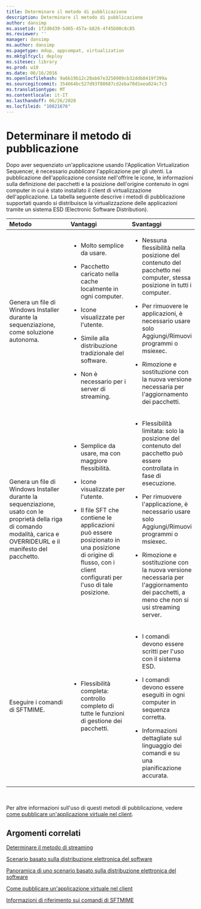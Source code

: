 ```yaml
---
title: Determinare il metodo di pubblicazione
description: Determinare il metodo di pubblicazione
author: dansimp
ms.assetid: 1f2d0d39-5d65-457a-b826-4f45b00c8c85
ms.reviewer: ''
manager: dansimp
ms.author: dansimp
ms.pagetype: mdop, appcompat, virtualization
ms.mktglfcycl: deploy
ms.sitesec: library
ms.prod: w10
ms.date: 06/16/2016
ms.openlocfilehash: 9a6b19b12c28ab67e3250909cb32ddb8419f399a
ms.sourcegitcommit: 354664bc527d93f80687cd2eba70d1eea024c7c3
ms.translationtype: MT
ms.contentlocale: it-IT
ms.lasthandoff: 06/26/2020
ms.locfileid: "10821676"
---
```

# Determinare il metodo di pubblicazione


Dopo aver sequenziato un'applicazione usando l'Application Virtualization Sequencer, è necessario *pubblicare* l'applicazione per gli utenti. La pubblicazione dell'applicazione consiste nell'offrire le icone, le informazioni sulla definizione dei pacchetti e la posizione dell'origine contenuto in ogni computer in cui è stato installato il client di virtualizzazione dell'applicazione. La tabella seguente descrive i metodi di pubblicazione supportati quando si distribuisce la virtualizzazione delle applicazioni tramite un sistema ESD (Electronic Software Distribution).

<table>
<colgroup>
<col width="33%" />
<col width="33%" />
<col width="33%" />
</colgroup>
<thead>
<tr class="header">
<th align="left">Metodo</th>
<th align="left">Vantaggi</th>
<th align="left">Svantaggi</th>
</tr>
</thead>
<tbody>
<tr class="odd">
<td align="left"><p>Genera un file di Windows Installer durante la sequenziazione, come soluzione autonoma.</p></td>
<td align="left"><ul>
<li><p>Molto semplice da usare.</p></li>
<li><p>Pacchetto caricato nella cache localmente in ogni computer.</p></li>
<li><p>Icone visualizzate per l'utente.</p></li>
<li><p>Simile alla distribuzione tradizionale del software.</p></li>
<li><p>Non è necessario per i server di streaming.</p></li>
</ul></td>
<td align="left"><ul>
<li><p>Nessuna flessibilità nella posizione del contenuto del pacchetto nei computer, stessa posizione in tutti i computer.</p></li>
<li><p>Per rimuovere le applicazioni, è necessario usare solo Aggiungi/Rimuovi programmi o msiexec.</p></li>
<li><p>Rimozione e sostituzione con la nuova versione necessaria per l'aggiornamento dei pacchetti.</p></li>
</ul></td>
</tr>
<tr class="even">
<td align="left"><p>Genera un file di Windows Installer durante la sequenziazione, usato con le proprietà della riga di comando modalità, carica e OVERRIDEURL e il manifesto del pacchetto.</p></td>
<td align="left"><ul>
<li><p>Semplice da usare, ma con maggiore flessibilità.</p></li>
<li><p>Icone visualizzate per l'utente.</p></li>
<li><p>Il file SFT che contiene le applicazioni può essere posizionato in una posizione di origine di flusso, con i client configurati per l'uso di tale posizione.</p></li>
</ul></td>
<td align="left"><ul>
<li><p>Flessibilità limitata: solo la posizione del contenuto del pacchetto può essere controllata in fase di esecuzione.</p></li>
<li><p>Per rimuovere l'applicazione, è necessario usare solo Aggiungi/Rimuovi programmi o msiexec.</p></li>
<li><p>Rimozione e sostituzione con la nuova versione necessaria per l'aggiornamento dei pacchetti, a meno che non si usi streaming server.</p></li>
</ul></td>
</tr>
<tr class="odd">
<td align="left"><p>Eseguire i comandi di SFTMIME.</p></td>
<td align="left"><ul>
<li><p>Flessibilità completa: controllo completo di tutte le funzioni di gestione dei pacchetti.</p></li>
</ul></td>
<td align="left"><ul>
<li><p>I comandi devono essere scritti per l'uso con il sistema ESD.</p></li>
<li><p>I comandi devono essere eseguiti in ogni computer in sequenza corretta.</p></li>
<li><p>Informazioni dettagliate sul linguaggio dei comandi e su una pianificazione accurata.</p></li>
</ul></td>
</tr>
</tbody>
</table>

 

Per altre informazioni sull'uso di questi metodi di pubblicazione, vedere [come pubblicare un'applicazione virtuale nel client](how-to-publish-a-virtual-application-on-the-client.md).

## Argomenti correlati


[Determinare il metodo di streaming](determine-your-streaming-method.md)

[Scenario basato sulla distribuzione elettronica del software](electronic-software-distribution-based-scenario.md)

[Panoramica di uno scenario basato sulla distribuzione elettronica del software](electronic-software-distribution-based-scenario-overview.md)

[Come pubblicare un'applicazione virtuale nel client](how-to-publish-a-virtual-application-on-the-client.md)

[Informazioni di riferimento sui comandi di SFTMIME](sftmime--command-reference.md)

 

 





